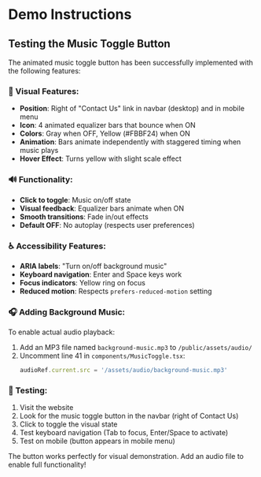# Demo Instructions

## Testing the Music Toggle Button

The animated music toggle button has been successfully implemented with the following features:

### 🎵 Visual Features:
- **Position**: Right of "Contact Us" link in navbar (desktop) and in mobile menu
- **Icon**: 4 animated equalizer bars that bounce when ON
- **Colors**: Gray when OFF, Yellow (#FBBF24) when ON
- **Animation**: Bars animate independently with staggered timing when music plays
- **Hover Effect**: Turns yellow with slight scale effect

### 🔊 Functionality:
- **Click to toggle**: Music on/off state
- **Visual feedback**: Equalizer bars animate when ON
- **Smooth transitions**: Fade in/out effects
- **Default OFF**: No autoplay (respects user preferences)

### ♿ Accessibility Features:
- **ARIA labels**: "Turn on/off background music"
- **Keyboard navigation**: Enter and Space keys work
- **Focus indicators**: Yellow ring on focus
- **Reduced motion**: Respects `prefers-reduced-motion` setting

### 🎧 Adding Background Music:
To enable actual audio playback:
1. Add an MP3 file named `background-music.mp3` to `/public/assets/audio/`
2. Uncomment line 41 in `components/MusicToggle.tsx`:
   ```typescript
   audioRef.current.src = '/assets/audio/background-music.mp3'
   ```

### 🧪 Testing:
1. Visit the website
2. Look for the music toggle button in the navbar (right of Contact Us)
3. Click to toggle the visual state
4. Test keyboard navigation (Tab to focus, Enter/Space to activate)
5. Test on mobile (button appears in mobile menu)

The button works perfectly for visual demonstration. Add an audio file to enable full functionality!
